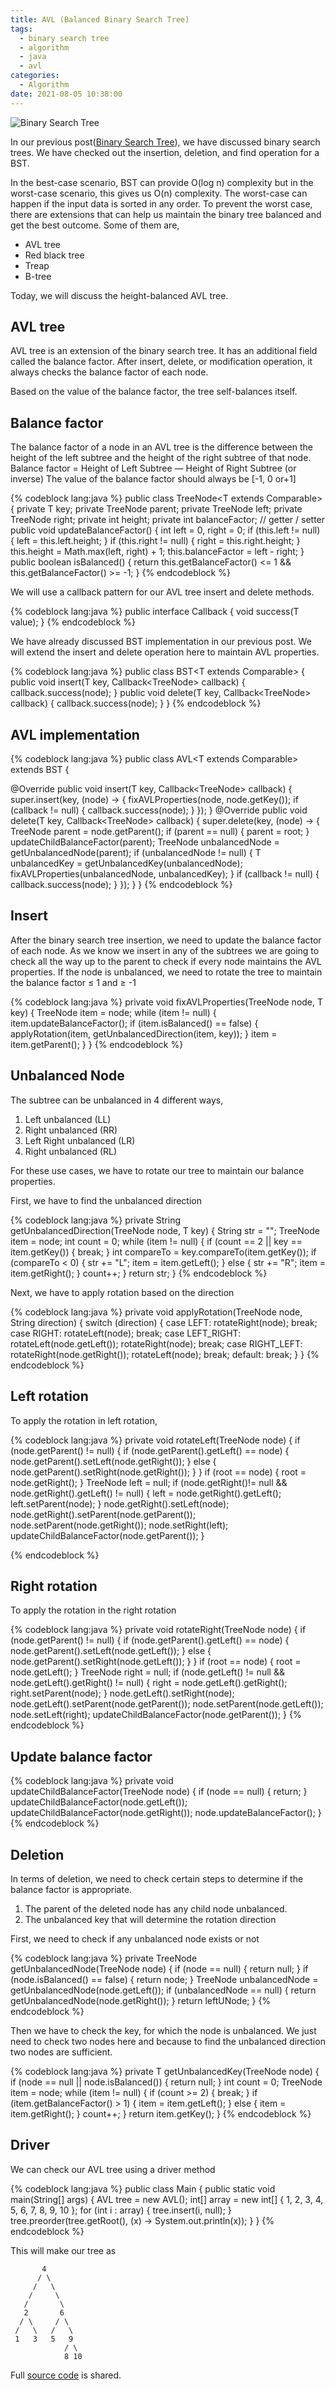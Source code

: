 ```yaml
---
title: AVL (Balanced Binary Search Tree)
tags:
  - binary search tree
  - algorithm
  - java
  - avl
categories:
  - Algorithm
date: 2021-08-05 10:38:00
---
```


![Binary Search Tree](https://miro.medium.com/max/2000/1*ic9Ou8ZXZeiADVCXpOaKIw.jpeg)

In our previous post([Binary Search Tree](https://www.mahfuz.info/2021/07/27/binary-search-tree/)), we have discussed binary search trees. We have checked out the insertion, deletion, and find operation for a BST.

In the best-case scenario, BST can provide O(log n) complexity but in the worst-case scenario, this gives us O(n) complexity. The worst-case can happen if the input data is sorted in any order. To prevent the worst case, there are extensions that can help us maintain the binary tree balanced and get the best outcome. Some of them are,

- AVL tree
- Red black tree
- Treap
- B-tree

Today, we will discuss the height-balanced AVL tree.

## AVL tree

AVL tree is an extension of the binary search tree. It has an additional field called the balance factor. After insert, delete, or modification operation, it always checks the balance factor of each node.

Based on the value of the balance factor, the tree self-balances itself.

## Balance factor

The balance factor of a node in an AVL tree is the difference between the height of the left subtree and the height of the right subtree of that node.
Balance factor = Height of Left Subtree — Height of Right Subtree (or inverse)
The value of the balance factor should always be [-1, 0 or+1]

{% codeblock lang:java %}
public class TreeNode<T extends Comparable<T>> {
  private T key;
  private TreeNode<T> parent;
  private TreeNode<T> left;
  private TreeNode<T> right;
  private int height;
  private int balanceFactor;
  // getter / setter
public void updateBalanceFactor() {
  int left = 0, right = 0;
  if (this.left != null) {
    left = this.left.height;
  }
  if (this.right != null) {
    right = this.right.height;
  }
  this.height = Math.max(left, right) + 1;
  this.balanceFactor = left - right;
}
public boolean isBalanced() {
  return this.getBalanceFactor() <= 1 && this.getBalanceFactor() >= -1;
}
{% endcodeblock %}

We will use a callback pattern for our AVL tree insert and delete methods.

{% codeblock lang:java %}
public interface Callback<T> {
  void success(T value);
}
{% endcodeblock %}

We have already discussed BST implementation in our previous post. We will extend the insert and delete operation here to maintain AVL properties.

{% codeblock lang:java %}
public class BST<T extends Comparable<T>> {
  public void insert(T key, Callback<TreeNode<T>> callback) {
    callback.success(node);
  }
  public void delete(T key, Callback<TreeNode<T>> callback) {
    callback.success(node);
  }
}
{% endcodeblock %}

## AVL implementation

{% codeblock lang:java %}
public class AVL<T extends Comparable<T>> extends BST<T> {

  @Override
  public void insert(T key, Callback<TreeNode<T>> callback) {
    super.insert(key, (node) -> {
      fixAVLProperties(node, node.getKey());
      if (callback != null) {
        callback.success(node);
      }
    });
  }
  @Override
  public void delete(T key, Callback<TreeNode<T>> callback) {
    super.delete(key, (node) -> {
      TreeNode<T> parent = node.getParent();
      if (parent == null) {
        parent = root;
      }
      updateChildBalanceFactor(parent);
      TreeNode<T> unbalancedNode = getUnbalancedNode(parent);
      if (unbalancedNode != null) {
        T unbalancedKey = getUnbalancedKey(unbalancedNode);
        fixAVLProperties(unbalancedNode, unbalancedKey);
      }
      if (callback != null) {
        callback.success(node);
      }
    });
  }
}
{% endcodeblock %}

## Insert

After the binary search tree insertion, we need to update the balance factor of each node. As we know we insert in any of the subtrees we are going to check all the way up to the parent to check if every node maintains the AVL properties.
If the node is unbalanced, we need to rotate the tree to maintain the balance factor ≤ 1 and ≥ -1

{% codeblock lang:java %}
private void fixAVLProperties(TreeNode<T> node, T key) {
  TreeNode<T> item = node;
  while (item != null) {
    item.updateBalanceFactor();
    if (item.isBalanced() == false) {
      applyRotation(item, getUnbalancedDirection(item, key));
    }
    item = item.getParent();
  }
}
{% endcodeblock %}

## Unbalanced Node

The subtree can be unbalanced in 4 different ways,

1. Left unbalanced (LL)
2. Right unbalanced (RR)
3. Left Right unbalanced (LR)
4. Right unbalanced (RL)

For these use cases, we have to rotate our tree to maintain our balance properties.

First, we have to find the unbalanced direction

{% codeblock lang:java %}
private String getUnbalancedDirection(TreeNode<T> node, T key) {
  String str = "";
  TreeNode<T> item = node;
  int count = 0;
  while (item != null) {
    if (count == 2 || key == item.getKey()) {
      break;
    }
    int compareTo = key.compareTo(item.getKey());
    if (compareTo < 0) {
      str += "L";
      item = item.getLeft();
    } else {
      str += "R";
      item = item.getRight();
    }
    count++;
  }
  return str;
}
{% endcodeblock %}

Next, we have to apply rotation based on the direction

{% codeblock lang:java %}
private void applyRotation(TreeNode<T> node, String direction) {
  switch (direction) {
    case LEFT:
      rotateRight(node);
      break;
    case RIGHT:
      rotateLeft(node);
      break;
    case LEFT_RIGHT:
      rotateLeft(node.getLeft());
      rotateRight(node);
      break;
    case RIGHT_LEFT:
      rotateRight(node.getRight());
      rotateLeft(node);
      break;
    default:
      break;
  }
}
{% endcodeblock %}

## Left rotation

To apply the rotation in left rotation,

{% codeblock lang:java %}
private void rotateLeft(TreeNode<T> node) {
  if (node.getParent() != null) {
    if (node.getParent().getLeft() == node) {
      node.getParent().setLeft(node.getRight());
    } else {
      node.getParent().setRight(node.getRight());
    }
  }
  if (root == node) {
    root = node.getRight();
  }
  TreeNode<T> left = null;
  if (node.getRight()!= null && node.getRight().getLeft() != null) {
    left = node.getRight().getLeft();
    left.setParent(node);
  }
  node.getRight().setLeft(node);
  node.getRight().setParent(node.getParent());
  node.setParent(node.getRight());
  node.setRight(left);
  updateChildBalanceFactor(node.getParent());
}

{% endcodeblock %}

## Right rotation

To apply the rotation in the right rotation

{% codeblock lang:java %}
private void rotateRight(TreeNode<T> node) {
  if (node.getParent() != null) {
    if (node.getParent().getLeft() == node) {
      node.getParent().setLeft(node.getLeft());
    } else {
      node.getParent().setRight(node.getLeft());
    }
  }
  if (root == node) {
    root = node.getLeft();
  }
  TreeNode<T> right = null;
  if (node.getLeft() != null && node.getLeft().getRight() != null) {
    right = node.getLeft().getRight();
    right.setParent(node);
  }
  node.getLeft().setRight(node);
  node.getLeft().setParent(node.getParent());
  node.setParent(node.getLeft());
  node.setLeft(right);
  updateChildBalanceFactor(node.getParent());
}
{% endcodeblock %}

## Update balance factor

{% codeblock lang:java %}
private void updateChildBalanceFactor(TreeNode<T> node) {
  if (node == null) {
    return;
  }
  updateChildBalanceFactor(node.getLeft());
  updateChildBalanceFactor(node.getRight());
  node.updateBalanceFactor();
}
{% endcodeblock %}

## Deletion

In terms of deletion, we need to check certain steps to determine if the balance factor is appropriate.

1. The parent of the deleted node has any child node unbalanced.
2. The unbalanced key that will determine the rotation direction

First, we need to check if any unbalanced node exists or not

{% codeblock lang:java %}
private TreeNode<T> getUnbalancedNode(TreeNode<T> node) {
  if (node == null) {
    return null;
  }
  if (node.isBalanced() == false) {
    return node;
  }
  TreeNode<T> unbalancedNode = getUnbalancedNode(node.getLeft());
  if (unbalancedNode == null) {
    return getUnbalancedNode(node.getRight());
  }
  return leftUNode;
}
{% endcodeblock %}

Then we have to check the key, for which the node is unbalanced. We just need to check two nodes here and because to find the unbalanced direction two nodes are sufficient.

{% codeblock lang:java %}
private T getUnbalancedKey(TreeNode<T> node) {
  if (node == null || node.isBalanced()) {
    return null;
  }
  int count = 0;
  TreeNode<T> item = node;
  while (item != null) {
    if (count >= 2) {
      break;
    }
    if (item.getBalanceFactor() > 1) {
      item = item.getLeft();
    } else {
      item = item.getRight();
    }
    count++;
  }
  return item.getKey();
}
{% endcodeblock %}

## Driver

We can check our AVL tree using a driver method

{% codeblock lang:java %}
public class Main {
  public static void main(String[] args) {
    AVL<Integer> tree = new AVL<Integer>();
    int[] array = new int[] { 1, 2, 3, 4, 5, 6, 7, 8, 9, 10 };
    for (int i : array) {
      tree.insert(i, null);
    }
    tree.preorder(tree.getRoot(), (x) -> System.out.println(x));
  }
}
{% endcodeblock %}

This will make our tree as

```
       4
      / \
     /   \
    /     \
   /       \
   2       6
  / \     / \
 /   \   /   \
 1   3   5   9
            / \
            8 10
```

Full [source code](https://gist.github.com/mahfuzsust/e67043588cbf42414ab3ecc0db1412fd) is shared.
